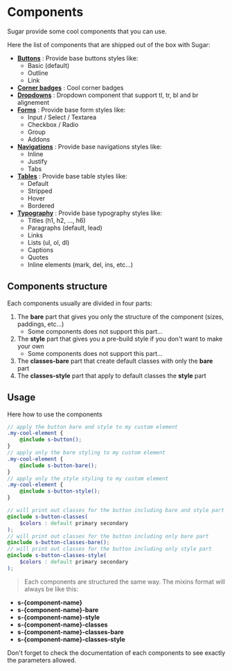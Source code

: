 # Components

Sugar provide some cool components that you can use.

Here the list of components that are shipped out of the box with Sugar:

- **[Buttons](../src/components/SButtonComponent/_index.md)** : Provide base buttons styles like:
	- Basic (default)
	- Outline
	- Link
- **[Corner badges](../src/components/SCornerBadgeComponent/_index.md)** : Cool corner badges
- **[Dropdowns](../src/components/SDropdownComponent/_index.md)** : Dropdown component that support tl, tr, bl and br alignement
- **[Forms](../src/components/SFormComponent/_index.md)** : Provide base form styles like:
	- Input / Select / Textarea
	- Checkbox / Radio
	- Group
	- Addons
- **[Navigations](../src/components/SNavComponent/_index.md)** : Provide base navigations styles like:
	- Inline
	- Justify
	- Tabs
- **[Tables](../src/components/STableComponent/_index.md)** : Provide base table styles like:
	- Default
	- Stripped
	- Hover
	- Bordered
- **[Typography](../src/components/STypography/_index.md)** : Provide base typography styles like:
	- Titles (h1, h2, ..., h6)
	- Paragraphs (default, lead)
	- Links
	- Lists (ul, ol, dl)
	- Captions
	- Quotes
	- Inline elements (mark, del, ins, etc...)

## Components structure

Each components usually are divided in four parts:

1. The **bare** part that gives you only the structure of the component (sizes, paddings, etc...)
	- Some components does not support this part...
2. The **style** part that gives you a pre-build style if you don't want to make your own
	- Some components does not support this part...
3. The **classes-bare** part that create default classes with only the **bare** part
4. The **classes-style** part that apply to default classes the **style** part

## Usage

Here how to use the components

```scss
// apply the button bare and style to my custom element
.my-cool-element {
	@include s-button();
}
// apply only the bare styling to my custom element
.my-cool-element {
	@include s-button-bare();
}
// apply only the style styling to my custom element
.my-cool-element {
	@include s-button-style();
}

// will print out classes for the button including bare and style part
@include s-button-classes(
	$colors : default primary secondary
);
// will print out classes for the button including only bare part
@include s-button-classes-bare();
// will print out classes for the button including only style part
@include s-button-classes-style(
	$colors : default primary secondary
);
```

> Each components are structured the same way. The mixins format will always be like this:
- **s-{component-name}**
- **s-{component-name}-bare**
- **s-{component-name}-style**
- **s-{component-name}-classes**
- **s-{component-name}-classes-bare**
- **s-{component-name}-classes-style**

Don't forget to check the documentation of each components to see exactly the parameters allowed.
